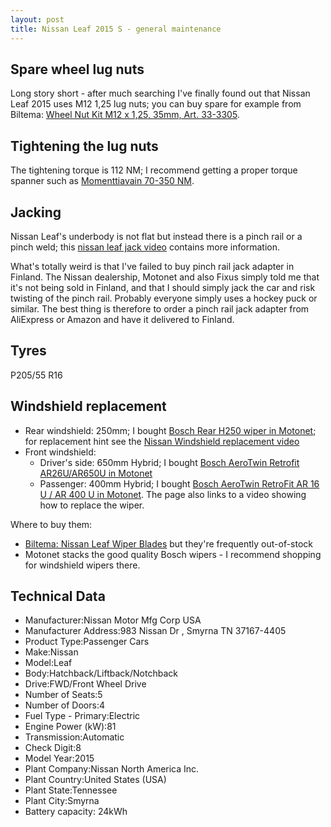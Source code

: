 ```yaml
---
layout: post
title: Nissan Leaf 2015 S - general maintenance
---
```


## Spare wheel lug nuts

Long story short - after much searching I've finally found out that
Nissan Leaf 2015 uses M12 1,25 lug nuts; you can buy spare for example from
Biltema: [Wheel Nut Kit M12 x 1,25, 35mm, Art. 33-3305](https://www.biltema.fi/en-fi/car---mc/styling/exterior-styling/wheel-nuts-10-pcs-2000019355).

## Tightening the lug nuts

The tightening torque is 112 NM; I recommend getting a proper torque spanner
such as [Momenttiavain 70-350 NM](https://www.biltema.fi/tyokalut/kasityokalut/hylsytyokalut/momenttiavaimet/momenttiavain-70-350-nm-2000030634).

## Jacking

Nissan Leaf's underbody is not flat but instead there is a pinch rail or
a pinch weld; this [nissan leaf jack video](https://www.youtube.com/watch?v=abbDGR60NsE)
contains more information.

What's totally weird is that I've failed to buy pinch rail jack adapter in Finland.
The Nissan dealership, Motonet and also Fixus simply told me that it's not being
sold in Finland, and that I should simply jack the car and risk twisting of the pinch rail.
Probably everyone simply uses a hockey puck or similar. The best thing
is therefore to order a pinch rail jack adapter from AliExpress or Amazon and have
it delivered to Finland.

## Tyres

P205/55 R16

## Windshield replacement

* Rear windshield: 250mm; I bought [Bosch Rear H250 wiper in Motonet](https://www.motonet.fi/fi/tuote/129580/Bosch-H250-takalasinpyyhin-25-cm);
  for replacement hint see the [Nissan Windshield replacement video](https://www.youtube.com/watch?v=QDfQ0MzSZtE)
* Front windshield:
   * Driver's side: 650mm Hybrid; I bought [Bosch AeroTwin Retrofit AR26U/AR650U in Motonet](https://www.motonet.fi/fi/tuote/120192/Bosch-AeroTwin-RetroFit-AR26U--AR650U-tuulilasinpyyhin-65-cm)
   * Passenger: 400mm Hybrid; I bought [Bosch AeroTwin RetroFit AR 16 U / AR 400 U in Motonet](https://www.motonet.fi/fi/tuote/120184/Bosch-AeroTwin-RetroFit-AR16U--AR400U-tuulilasinpyyhin-40-cm).
     The page also links to a video showing how to replace the wiper.

Where to buy them:

* [Biltema: Nissan Leaf Wiper Blades](https://www.biltema.fi/en-fi/search-page/?query=wiper%20blade%20nissan%20leaf)
  but they're frequently out-of-stock
* Motonet stacks the good quality Bosch wipers - I recommend shopping for windshield wipers there.

## Technical Data

* Manufacturer:Nissan Motor Mfg Corp USA
* Manufacturer Address:983 Nissan Dr , Smyrna TN 37167-4405
* Product Type:Passenger Cars
* Make:Nissan
* Model:Leaf
* Body:Hatchback/Liftback/Notchback
* Drive:FWD/Front Wheel Drive
* Number of Seats:5
* Number of Doors:4
* Fuel Type - Primary:Electric
* Engine Power (kW):81
* Transmission:Automatic
* Check Digit:8
* Model Year:2015
* Plant Company:Nissan North America Inc.
* Plant Country:United States (USA)
* Plant State:Tennessee
* Plant City:Smyrna
* Battery capacity: 24kWh

